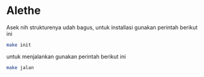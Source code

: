 # Alethe

Asek nih strukturenya udah bagus, untuk installasi gunakan perintah berikut ini

```sh
make init
```

untuk menjalankan gunakan perintah berikut ini
```sh
make jalan
```
